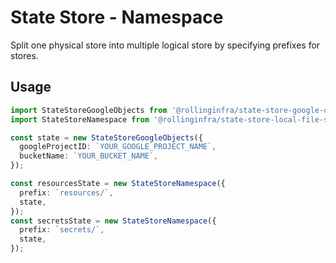 # State Store - Namespace

Split one physical store into multiple logical store by specifying prefixes for stores.

## Usage

```ts
import StateStoreGoogleObjects from '@rollinginfra/state-store-google-objects';
import StateStoreNamespace from '@rollinginfra/state-store-local-file-system';

const state = new StateStoreGoogleObjects({
  googleProjectID: `YOUR_GOOGLE_PROJECT_NAME`,
  bucketName: `YOUR_BUCKET_NAME`,
});

const resourcesState = new StateStoreNamespace({
  prefix: `resources/`,
  state,
});
const secretsState = new StateStoreNamespace({
  prefix: `secrets/`,
  state,
});
```
